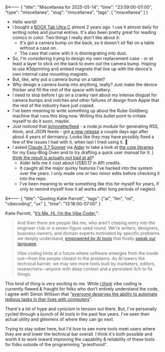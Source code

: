8<--- { "title": "Miscellanea for 2025-05-14", "time": "23:59:00-07:00", "type": "miscellanea", "slug": "miscellanea", "tags": [ "miscellanea" ] }

- Hello world!
- I bought a [BOOX Tab Ultra C](https://shop.boox.com/collections/all/products/tabultrac) almost 2 years ago. I use it almost daily for writing notes and journal entries. It's also been pretty great for reading comics in color. Two things I really don't like about it:
	- It's got a camera bump on the back, so it doesn't sit flat on a table without a case on.
	- The case that came with it is disintegrating into dust.
- So, I'm considering trying to design my own replacement case - or at least a layer to stick on the back to even out the camera bump. Hoping to use #3dprinting and embed magnets that line up with the device's own internal case mounting magnets.
- But, like, why put a camera bump on a tablet?
- Why design a camera bump into anything, really? Just make the device thicker and fill the rest of the space with battery.
- I need to stop before I go on a cranky rant about my intense disgust for camera bumps and notches and other failures of design from Apple that the rest of the industry have just copied.
- I've been meaning to write something up about the Rube Goldberg machine that runs this blog now. Writing this bullet point to irritate myself to do it soon, maybe.
- Just noticed that [jpmonette/feed](https://github.com/jpmonette/feed) - a node.js module for generating RSS, Atom, and JSON feeds - got [a new release](https://github.com/jpmonette/feed/releases/tag/5.0.1) a couple days ago after about 4 years of dormancy. Looks like they may have possibly fixed a few of the issues I had with it, when last I tried using it. 🤔
- I asked [Claude 3.7 Sonnet](https://www.anthropic.com/claude/sonnet) via [Aider](https://aider.chat/) to take a look at [the core libraries](https://github.com/lmorchard/blog.lmorchard.com/tree/main/lib) for my Easy-Blog Oven and to try drafting a quick user manual for it. [I think the result is actually not bad at all](https://github.com/lmorchard/blog.lmorchard.com/blob/main/MANUAL.md)?
	- Aider tells me it cost about US$0.17 in API credits.
	- It caught all the major quirky features I've hacked into the system over the years. I only made one or two minor edits before checking it into the repo.
	- I've been meaning to write something like this for myself for years, if only to remind myself how it all works after long periods of neglect.

8<--- { "title": "Quoting Katie Parrott", "tags": ["ai", "llm", "ml", "vibecoding", "ux" ], "time": "13:18:00-07:00" }

Katie Parrott, "[It’s Me, Hi. I’m the Vibe Coder.](https://every.to/working-overtime/it-s-me-hi-i-m-the-vibe-coder)":

> And then there are people like me, who aren’t chasing entry into the engineer club or a seven-figure seed round. We're writers, designers, business owners, and domain experts motivated by specific problems we deeply understand, [empowered by AI tools](https://every.to/chain-of-thought/you-re-a-developer-now) that finally [speak our language](https://every.to/podcast/how-to-win-with-prompt-engineering).
> 
> Vibe coding hints at a future where software emerges from the inside out—from the people closest to the problems. As AI lowers the technical barrier, we may see more tools built by marketers, editors, researchers—anyone with deep context and a persistent itch to fix things.

This kind of thing is very exciting to me. While [I think](https://blog.lmorchard.com/2025/05/13/thinking-about-llms/) vibe coding is currently flawed & fraught for folks who don't entirely understand the code, I agree with Simon Willison that "[everyone deserves the ability to automate tedious tasks in ther lives with computers](https://simonwillison.net/2025/Mar/19/vibe-coding/#let-s-not-lose-track-of-what-makes-vibe-coding-special)".

There's a lot of hype and cynicism in tension out there. But, I've personally cycled through a bunch of AI tools in the past few years. I've seen their actual utility and glimmers of where they can go next.

Trying to stay sober here, but I'd love to see more tools meet users where they are and lower the technical bar overall. I think it's both possible and worth it to work toward improving the capability & reliability of these tools for folks outside of the programming "priesthood".
